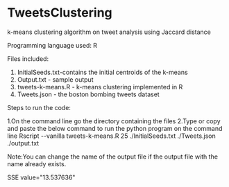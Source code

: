 # TweetsClustering

k-means clustering algorithm on tweet analysis using Jaccard distance

Programming language used: R

Files included:

1. InitialSeeds.txt-contains the initial centroids of the k-means
2. Output.txt - sample output
3. tweets-k-means.R - k-means clustering implemented in R
4. Tweets.json - the boston bombing tweets dataset 


Steps to run the code:

1.On the command line go the directory containing the files
2.Type or copy and paste the below command to run the python program on the command line
       Rscript --vanilla tweets-k-means.R 25 ./InitialSeeds.txt ./Tweets.json ./output.txt
       
Note:You can change the name of the output file if the output file with the name already exists.

SSE value="13.537636"
